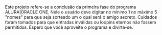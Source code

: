 Este projeto refere-se a conclusão da primeira fase do programa ALURA|ORACLE ONE.
Nele o usuário deve digitar no mínimo 1 no máximo 5 "nomes" para que seja sorteado um o qual será o amigo secreto. Cuidados foram tomados para que entradas inválidas ou loopins eternos não fossem permitidos.
Espero que você aproveite o programa e divirta-se.
